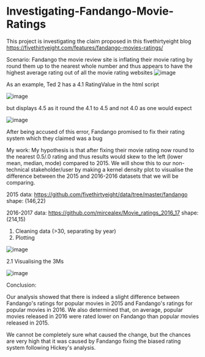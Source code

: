 # Investigating-Fandango-Movie-Ratings
This project is investigating the claim proposed in this fivethirtyeight blog https://fivethirtyeight.com/features/fandango-movies-ratings/

Scenario:
Fandango the movie review site is inflating their movie rating by round them up to the nearest whole number and thus appears to have the highest average rating out of all the movie rating websites
![image](https://user-images.githubusercontent.com/85899536/219857210-d2395613-77df-43a7-92ba-0ca244340085.png)

As an example, Ted 2 has a 4.1 RatingValue in the html script

![image](https://user-images.githubusercontent.com/85899536/219857232-a9e4aefa-2128-4bb0-a2b5-94556e008e41.png)

but displays 4.5 as it round the 4.1 to 4.5 and not 4.0 as one would expect

![image](https://user-images.githubusercontent.com/85899536/219857238-ff7f332e-5e3a-48c1-8c9c-d2578cc2d098.png)

After being accused of this error, Fandango promised to fix their rating system which they claimed was a bug

My work:
My hypothesis is that after fixing their movie rating now round to the nearest 0.5/.0 rating and thus results would skew to the left (lower mean, median, mode) compared to 2015. We will show this to our non-technical stakeholder/user by making a kernel density plot to visualise the difference between the 2015 and 2016-2016 datasets that we will be comparing.

2015 data: https://github.com/fivethirtyeight/data/tree/master/fandango shape: (146,22)

2016-2017 data: https://github.com/mircealex/Movie_ratings_2016_17 shape: (214,15)


1. Cleaning data (>30, separating by year)
2. Plotting 

![image](https://user-images.githubusercontent.com/85899536/219857647-a94c243f-6ef2-4c58-99ec-6561b3084862.png)

2.1 Visualising the 3Ms

![image](https://user-images.githubusercontent.com/85899536/219857714-cc832e77-a2af-4e80-809e-054150e3bf5a.png)

Conclusion:

Our analysis showed that there is indeed a slight difference between Fandango's ratings for popular movies in 2015 and Fandango's ratings for popular movies in 2016. We also determined that, on average, popular movies released in 2016 were rated lower on Fandango than popular movies released in 2015.

We cannot be completely sure what caused the change, but the chances are very high that it was caused by Fandango fixing the biased rating system following Hickey's analysis.

